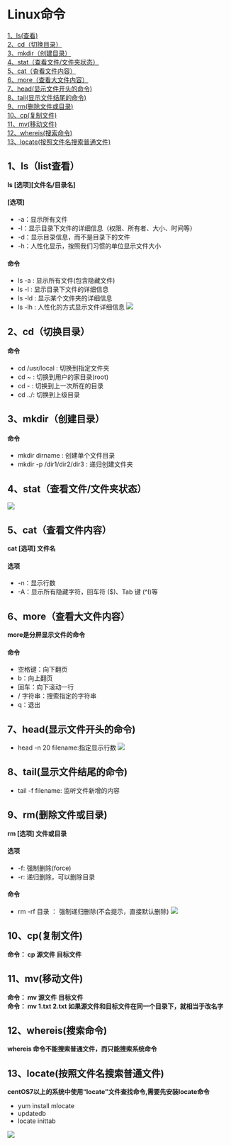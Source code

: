 # Linux命令
<a href="#jump1" target="_self">1、ls(查看)</a><br>
<a href="#jump2" target="_self">2、cd（切换目录）</a><br>
<a href="#jump3" target="_self">3、mkdir（创建目录）</a><br>
<a href="#jump4" target="_self">4、stat（查看文件/文件夹状态）</a><br>
<a href="#jump5" target="_self">5、cat（査看文件内容）</a><br>
<a href="#jump6" target="_self">6、more（查看大文件内容）</a><br>
<a href="#jump7" target="_self">7、head(显示文件开头的命令)</a><br>
<a href="#jump8" target="_self">8、tail(显示文件结尾的命令)</a><br>
<a href="#jump9" target="_self">9、rm(删除文件或目录)</a><br>
<a href="#jump10" target="_self">10、cp(复制文件)</a><br>
<a href="#jump11" target="_self">11、mv(移动文件)</a><br>
<a href="#jump12" target="_self">12、whereis(搜索命令)</a><br>
<a href="#jump13" target="_self">13、locate(按照文件名搜索普通文件)</a><br>

## <span id = "jump1">1、ls（list查看）</span>
**ls [选项][文件名/目录名]**
#### [选项]
* -a：显示所有文件
* -l：显示目录下文件的详细信息（权限、所有者、大小、时间等）
* -d：显示目录信息，而不是目录下的文件
* -h：人性化显示，按照我们习惯的单位显示文件大小
#### 命令
* ls -a : 显示所有文件(包含隐藏文件)
* ls -l : 显示目录下文件的详细信息
* ls -ld : 显示某个文件夹的详细信息
* ls -lh : 人性化的方式显示文件详细信息
![](https://github.com/daacheng/PythonBasic/blob/master/pic/linux/linuxcmd_ls.png)
## <span id = "jump2">2、cd（切换目录）</span>
#### 命令
* cd /usr/local : 切换到指定文件夹
* cd ~ : 切换到用户的家目录(root)
* cd - : 切换到上一次所在的目录
* cd ../: 切换到上级目录
## <span id = "jump3">3、mkdir（创建目录）</span>
#### 命令
* mkdir dirname : 创建单个文件目录
* mkdir -p /dir1/dir2/dir3 : 递归创建文件夹
## 4、<span id = "jump4">stat（查看文件/文件夹状态）</span>
![](https://github.com/daacheng/PythonBasic/blob/master/pic/linux/linuxcmd_stat.png)
## <span id = "jump5">5、cat（査看文件内容） </span>
**cat [选项] 文件名**
#### 选项
* -n：显示行数
* -A：显示所有隐藏字符，回车符 ($)、Tab 键 (^I)等 
## <span id = "jump6">6、more（查看大文件内容）</span>
**more是分屏显示文件的命令**
#### 命令
* 空格键：向下翻页
* b：向上翻页
* 回车：向下滚动一行
* / 字符串：搜索指定的字符串
* q：退出 
## <span id = "jump7">7、head(显示文件开头的命令)</span>
* head -n 20 filename:指定显示行数
![](https://github.com/daacheng/PythonBasic/blob/master/pic/linux/linuxcmd_head.png)
## <span id = "jump8">8、tail(显示文件结尾的命令)</span>
* tail -f filename: 监听文件新增的内容
## <span id = "jump9">9、rm(删除文件或目录)</span>
**rm [选项] 文件或目录**
#### 选项
* -f: 强制删除(force)
* -r: 递归删除，可以删除目录
#### 命令
* rm -rf 目录 ： 强制递归删除(不会提示，直接默认删除)
![](https://github.com/daacheng/PythonBasic/blob/master/pic/linux/linuxcmd_rm.png)
## <span id = "jump10">10、cp(复制文件)</span>
**命令： cp 源文件 目标文件**
## <span id = "jump11">11、mv(移动文件)</span>
**命令： mv 源文件 目标文件**<br>
**命令： mv 1.txt 2.txt 如果源文件和目标文件在同一个目录下，就相当于改名字**
## <span id = "jump12">12、whereis(搜索命令)</span>
**whereis 命令不能搜索普通文件，而只能搜索系统命令**
## <span id = "jump13">13、locate(按照文件名搜索普通文件)</span>
**centOS7以上的系统中使用“locate”文件查找命令,需要先安装locate命令**
* yum install mlocate
* updatedb
* locate inittab

![](https://github.com/daacheng/PythonBasic/blob/master/pic/linux/linuxcmd_locate.png)
